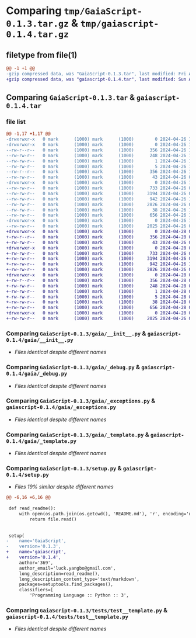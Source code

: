 # Comparing `tmp/GaiaScript-0.1.3.tar.gz` & `tmp/gaiascript-0.1.4.tar.gz`

## filetype from file(1)

```diff
@@ -1 +1 @@
-gzip compressed data, was "GaiaScript-0.1.3.tar", last modified: Fri Apr 26 10:25:34 2024, max compression
+gzip compressed data, was "gaiascript-0.1.4.tar", last modified: Sun Apr 28 01:48:21 2024, max compression
```

## Comparing `GaiaScript-0.1.3.tar` & `gaiascript-0.1.4.tar`

### file list

```diff
@@ -1,17 +1,17 @@
-drwxrwxr-x   0 mark      (1000) mark      (1000)        0 2024-04-26 10:25:34.993275 GaiaScript-0.1.3/
-drwxrwxr-x   0 mark      (1000) mark      (1000)        0 2024-04-26 10:25:34.993275 GaiaScript-0.1.3/GaiaScript.egg-info/
--rw-r--r--   0 mark      (1000) mark      (1000)      356 2024-04-26 10:25:34.000000 GaiaScript-0.1.3/GaiaScript.egg-info/PKG-INFO
--rw-rw-r--   0 mark      (1000) mark      (1000)      248 2024-04-26 10:25:34.000000 GaiaScript-0.1.3/GaiaScript.egg-info/SOURCES.txt
--rw-rw-r--   0 mark      (1000) mark      (1000)        1 2024-04-26 10:25:34.000000 GaiaScript-0.1.3/GaiaScript.egg-info/dependency_links.txt
--rw-rw-r--   0 mark      (1000) mark      (1000)        5 2024-04-26 10:25:34.000000 GaiaScript-0.1.3/GaiaScript.egg-info/top_level.txt
--rw-r--r--   0 mark      (1000) mark      (1000)      356 2024-04-26 10:25:34.993275 GaiaScript-0.1.3/PKG-INFO
--rw-rw-r--   0 mark      (1000) mark      (1000)       43 2024-04-26 01:07:00.000000 GaiaScript-0.1.3/README.md
-drwxrwxr-x   0 mark      (1000) mark      (1000)        0 2024-04-26 10:25:34.993275 GaiaScript-0.1.3/gaia/
--rw-rw-r--   0 mark      (1000) mark      (1000)      733 2024-04-26 08:28:57.000000 GaiaScript-0.1.3/gaia/__init__.py
--rw-rw-r--   0 mark      (1000) mark      (1000)     3194 2024-04-26 08:33:05.000000 GaiaScript-0.1.3/gaia/_debug.py
--rw-rw-r--   0 mark      (1000) mark      (1000)      942 2024-04-26 10:25:32.000000 GaiaScript-0.1.3/gaia/_exceptions.py
--rw-rw-r--   0 mark      (1000) mark      (1000)     2826 2024-04-26 08:21:37.000000 GaiaScript-0.1.3/gaia/_template.py
--rw-rw-r--   0 mark      (1000) mark      (1000)       38 2024-04-26 10:25:34.993275 GaiaScript-0.1.3/setup.cfg
--rw-rw-r--   0 mark      (1000) mark      (1000)      656 2024-04-26 10:25:32.000000 GaiaScript-0.1.3/setup.py
-drwxrwxr-x   0 mark      (1000) mark      (1000)        0 2024-04-26 10:25:34.993275 GaiaScript-0.1.3/tests/
--rw-rw-r--   0 mark      (1000) mark      (1000)     2025 2024-04-26 02:09:35.000000 GaiaScript-0.1.3/tests/test__template.py
+drwxrwxr-x   0 mark      (1000) mark      (1000)        0 2024-04-28 01:48:21.869399 gaiascript-0.1.4/
+-rw-r--r--   0 mark      (1000) mark      (1000)      356 2024-04-28 01:48:21.869399 gaiascript-0.1.4/PKG-INFO
+-rw-rw-r--   0 mark      (1000) mark      (1000)       43 2024-04-26 01:07:00.000000 gaiascript-0.1.4/README.md
+drwxrwxr-x   0 mark      (1000) mark      (1000)        0 2024-04-28 01:48:21.869399 gaiascript-0.1.4/gaia/
+-rw-rw-r--   0 mark      (1000) mark      (1000)      733 2024-04-26 08:28:57.000000 gaiascript-0.1.4/gaia/__init__.py
+-rw-rw-r--   0 mark      (1000) mark      (1000)     3194 2024-04-26 08:33:05.000000 gaiascript-0.1.4/gaia/_debug.py
+-rw-rw-r--   0 mark      (1000) mark      (1000)      942 2024-04-26 10:25:32.000000 gaiascript-0.1.4/gaia/_exceptions.py
+-rw-rw-r--   0 mark      (1000) mark      (1000)     2826 2024-04-26 08:21:37.000000 gaiascript-0.1.4/gaia/_template.py
+drwxrwxr-x   0 mark      (1000) mark      (1000)        0 2024-04-28 01:48:21.869399 gaiascript-0.1.4/gaiascript.egg-info/
+-rw-r--r--   0 mark      (1000) mark      (1000)      356 2024-04-28 01:48:21.000000 gaiascript-0.1.4/gaiascript.egg-info/PKG-INFO
+-rw-rw-r--   0 mark      (1000) mark      (1000)      248 2024-04-28 01:48:21.000000 gaiascript-0.1.4/gaiascript.egg-info/SOURCES.txt
+-rw-rw-r--   0 mark      (1000) mark      (1000)        1 2024-04-28 01:48:21.000000 gaiascript-0.1.4/gaiascript.egg-info/dependency_links.txt
+-rw-rw-r--   0 mark      (1000) mark      (1000)        5 2024-04-28 01:48:21.000000 gaiascript-0.1.4/gaiascript.egg-info/top_level.txt
+-rw-rw-r--   0 mark      (1000) mark      (1000)       38 2024-04-28 01:48:21.869399 gaiascript-0.1.4/setup.cfg
+-rw-rw-r--   0 mark      (1000) mark      (1000)      656 2024-04-28 01:48:20.000000 gaiascript-0.1.4/setup.py
+drwxrwxr-x   0 mark      (1000) mark      (1000)        0 2024-04-28 01:48:21.869399 gaiascript-0.1.4/tests/
+-rw-rw-r--   0 mark      (1000) mark      (1000)     2025 2024-04-26 02:09:35.000000 gaiascript-0.1.4/tests/test__template.py
```

### Comparing `GaiaScript-0.1.3/gaia/__init__.py` & `gaiascript-0.1.4/gaia/__init__.py`

 * *Files identical despite different names*

### Comparing `GaiaScript-0.1.3/gaia/_debug.py` & `gaiascript-0.1.4/gaia/_debug.py`

 * *Files identical despite different names*

### Comparing `GaiaScript-0.1.3/gaia/_exceptions.py` & `gaiascript-0.1.4/gaia/_exceptions.py`

 * *Files identical despite different names*

### Comparing `GaiaScript-0.1.3/gaia/_template.py` & `gaiascript-0.1.4/gaia/_template.py`

 * *Files identical despite different names*

### Comparing `GaiaScript-0.1.3/setup.py` & `gaiascript-0.1.4/setup.py`

 * *Files 19% similar despite different names*

```diff
@@ -6,16 +6,16 @@
 
 def read_readme():
     with open(os.path.join(os.getcwd(), 'README.md'), 'r', encoding='utf-8') as file:
         return file.read()
 
 
 setup(
-    name='GaiaScript',
-    version='0.1.3',
+    name='gaiascript',
+    version='0.1.4',
     author='369',
     author_email='luck.yangbo@gmail.com',
     long_description=read_readme(),
     long_description_content_type='text/markdown',
     packages=setuptools.find_packages(),
     classifiers=[
         'Programming Language :: Python :: 3',
```

### Comparing `GaiaScript-0.1.3/tests/test__template.py` & `gaiascript-0.1.4/tests/test__template.py`

 * *Files identical despite different names*

